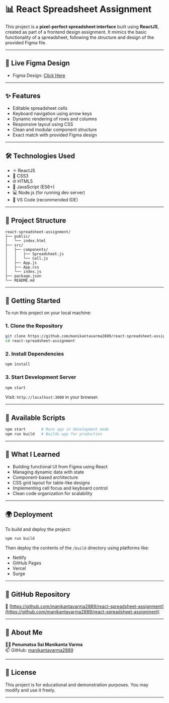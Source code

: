 # 📊 React Spreadsheet Assignment

This project is a **pixel-perfect spreadsheet interface** built using **ReactJS**, created as part of a frontend design assignment. It mimics the basic functionality of a spreadsheet, following the structure and design of the provided Figma file.

---

## 🔗 Live Figma Design

- Figma Design: [Click Here](https://www.figma.com/design/3nywpu5sz45RrCmwe68QZP/Intern-Design-Assigment?node-id=2-2535&t=DJGGMt8I4fiZjoIB-1)

---

## ✨ Features

- Editable spreadsheet cells
- Keyboard navigation using arrow keys
- Dynamic rendering of rows and columns
- Responsive layout using CSS
- Clean and modular component structure
- Exact match with provided Figma design

---

## 🛠️ Technologies Used

- ⚛️ ReactJS
- 🎨 CSS3
- 🌐 HTML5
- 🧠 JavaScript (ES6+)
- 💻 Node.js (for running dev server)
- 🧩 VS Code (recommended IDE)

---

## 📁 Project Structure

```
react-spreadsheet-assignment/
├── public/
│   └── index.html
├── src/
│   ├── components/
│   │   ├── Spreadsheet.js
│   │   └── Cell.js
│   ├── App.js
│   ├── App.css
│   └── index.js
├── package.json
└── README.md
```

---

## 🚀 Getting Started

To run this project on your local machine:

### 1. Clone the Repository

```bash
git clone https://github.com/manikantavarma2889/react-spreadsheet-assignment.git
cd react-spreadsheet-assignment
```

### 2. Install Dependencies

```bash
npm install
```

### 3. Start Development Server

```bash
npm start
```

Visit: `http://localhost:3000` in your browser.

---

## 🧪 Available Scripts

```bash
npm start       # Runs app in development mode
npm run build   # Builds app for production
```

---

## 🧠 What I Learned

- Building functional UI from Figma using React
- Managing dynamic data with state
- Component-based architecture
- CSS grid layout for table-like designs
- Implementing cell focus and keyboard control
- Clean code organization for scalability

---

## 🌍 Deployment

To build and deploy the project:

```bash
npm run build
```

Then deploy the contents of the `/build` directory using platforms like:
- Netlify
- GitHub Pages
- Vercel
- Surge

---

## 🧾 GitHub Repository

🔗 [https://github.com/manikantavarma2889/react-spreadsheet-assignment](https://github.com/manikantavarma2889/react-spreadsheet-assignment)

---

## 🙋 About Me

**👨‍💻 Penumatsa Sai Manikanta Varma**  
📫 GitHub: [manikantavarma2889](https://github.com/manikantavarma2889)

---

## 📌 License

This project is for educational and demonstration purposes. You may modify and use it freely.

---
